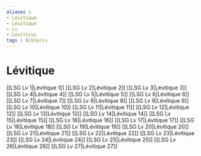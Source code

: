 ```yaml
---
aliases : 
- Lévitique
- Lévitique
- Lv
- Leviticus
tags : Bible/Lv
---
```


# Lévitique

[[LSG Lv 1|Lévitique 1]]
[[LSG Lv 2|Lévitique 2]]
[[LSG Lv 3|Lévitique 3]]
[[LSG Lv 4|Lévitique 4]]
[[LSG Lv 5|Lévitique 5]]
[[LSG Lv 6|Lévitique 6]]
[[LSG Lv 7|Lévitique 7]]
[[LSG Lv 8|Lévitique 8]]
[[LSG Lv 9|Lévitique 9]]
[[LSG Lv 10|Lévitique 10]]
[[LSG Lv 11|Lévitique 11]]
[[LSG Lv 12|Lévitique 12]]
[[LSG Lv 13|Lévitique 13]]
[[LSG Lv 14|Lévitique 14]]
[[LSG Lv 15|Lévitique 15]]
[[LSG Lv 16|Lévitique 16]]
[[LSG Lv 17|Lévitique 17]]
[[LSG Lv 18|Lévitique 18]]
[[LSG Lv 19|Lévitique 19]]
[[LSG Lv 20|Lévitique 20]]
[[LSG Lv 21|Lévitique 21]]
[[LSG Lv 22|Lévitique 22]]
[[LSG Lv 23|Lévitique 23]]
[[LSG Lv 24|Lévitique 24]]
[[LSG Lv 25|Lévitique 25]]
[[LSG Lv 26|Lévitique 26]]
[[LSG Lv 27|Lévitique 27]]

